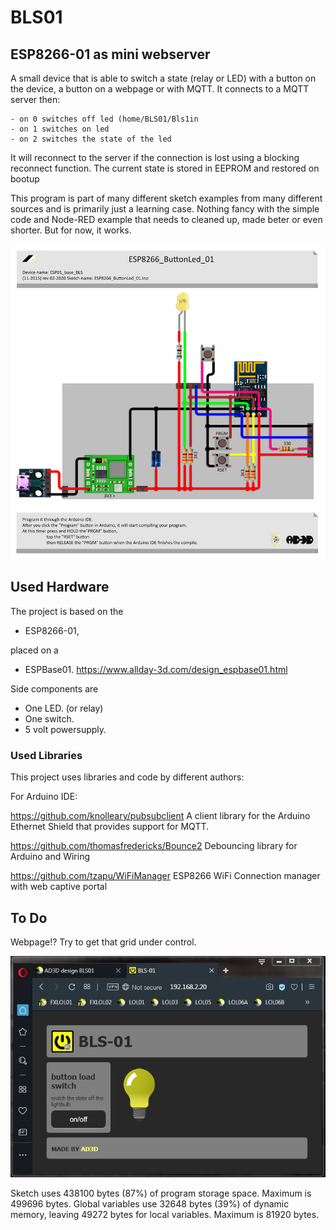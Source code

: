 # BLS01

## ESP8266-01 as mini webserver
A small device that is able to switch a state (relay or LED) with a button on the device, a button on a webpage or with MQTT.
It connects to a MQTT server then:

	- on 0 switches off led (home/BLS01/Bls1in
	- on 1 switches on led
	- on 2 switches the state of the led

It will reconnect to the server if the connection is lost using a blocking
reconnect function.
The current state is stored in EEPROM and restored on bootup
	
This program is part of many different sketch examples from many different sources and is primarily just a learning case.
Nothing fancy with the simple code and Node-RED example that needs to cleaned up, made beter or even shorter.
But for now, it works.

![Diagram](https://github.com/Allday3D/BLS01/blob/master/ESP01_base_bls01sm.jpg)

## Used Hardware
The project is based on the
- ESP8266-01,

placed on a
- ESPBase01. https://www.allday-3d.com/design_espbase01.html

Side components are
- One LED. (or relay)
- One switch.
- 5 volt powersupply.

### Used Libraries
This project uses libraries and code by different authors:

For Arduino IDE:

https://github.com/knolleary/pubsubclient A client library for the Arduino Ethernet Shield that provides support for MQTT.

https://github.com/thomasfredericks/Bounce2 Debouncing library for Arduino and Wiring

https://github.com/tzapu/WiFiManager ESP8266 WiFi Connection manager with web captive portal

## To Do

Webpage!? Try to get that grid under control.

![Web view](https://github.com/Allday3D/BLS01/blob/master/web_page_bls01.jpg)

Sketch uses 438100 bytes (87%) of program storage space. Maximum is 499696 bytes.
Global variables use 32648 bytes (39%) of dynamic memory, leaving 49272 bytes for local variables. Maximum is 81920 bytes.
